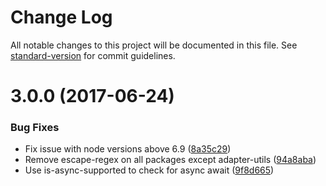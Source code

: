 # Change Log

All notable changes to this project will be documented in this file.
See [standard-version](https://github.com/conventional-changelog/standard-version) for commit guidelines.

<a name="3.0.0"></a>
# 3.0.0 (2017-06-24)


### Bug Fixes

* Fix issue with node versions above 6.9 ([8a35c29](https://github.com/micro-analytics/micro-analytics/commit/8a35c29))
* Remove escape-regex on all packages except adapter-utils ([94a8aba](https://github.com/micro-analytics/micro-analytics/commit/94a8aba))
* Use is-async-supported to check for async await ([9f8d665](https://github.com/micro-analytics/micro-analytics/commit/9f8d665))

